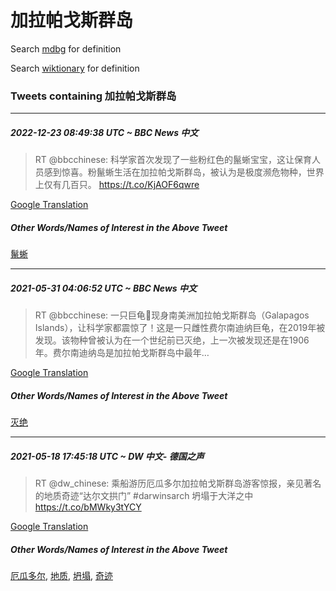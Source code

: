 # 加拉帕戈斯群岛

Search [mdbg](https://www.mdbg.net/chinese/dictionary?page=worddict&wdrst=0&wdqb=加拉帕戈斯群岛) for definition

Search [wiktionary](https://en.wiktionary.org/wiki/加拉帕戈斯群岛) for definition

### Tweets containing 加拉帕戈斯群岛

___
##### 2022-12-23 08:49:38 UTC ~ BBC News 中文
> RT @bbcchinese: 科学家首次发现了一些粉红色的鬣蜥宝宝，这让保育人员感到惊喜。粉鬣蜥生活在加拉帕戈斯群岛，被认为是极度濒危物种，世界上仅有几百只。 https://t.co/KjAOF6qwre

[Google Translation](https://translate.google.com/?hi=en&tab=TT&sl=zh-CN&tl=en&op=translate&text=RT+%40bbcchinese%3A+%E7%A7%91%E5%AD%A6%E5%AE%B6%E9%A6%96%E6%AC%A1%E5%8F%91%E7%8E%B0%E4%BA%86%E4%B8%80%E4%BA%9B%E7%B2%89%E7%BA%A2%E8%89%B2%E7%9A%84%E9%AC%A3%E8%9C%A5%E5%AE%9D%E5%AE%9D%EF%BC%8C%E8%BF%99%E8%AE%A9%E4%BF%9D%E8%82%B2%E4%BA%BA%E5%91%98%E6%84%9F%E5%88%B0%E6%83%8A%E5%96%9C%E3%80%82%E7%B2%89%E9%AC%A3%E8%9C%A5%E7%94%9F%E6%B4%BB%E5%9C%A8%E5%8A%A0%E6%8B%89%E5%B8%95%E6%88%88%E6%96%AF%E7%BE%A4%E5%B2%9B%EF%BC%8C%E8%A2%AB%E8%AE%A4%E4%B8%BA%E6%98%AF%E6%9E%81%E5%BA%A6%E6%BF%92%E5%8D%B1%E7%89%A9%E7%A7%8D%EF%BC%8C%E4%B8%96%E7%95%8C%E4%B8%8A%E4%BB%85%E6%9C%89%E5%87%A0%E7%99%BE%E5%8F%AA%E3%80%82+https%3A%2F%2Ft.co%2FKjAOF6qwre)
##### Other Words/Names of Interest in the Above Tweet
[鬣蜥](鬣蜥.md)
___
##### 2021-05-31 04:06:52 UTC ~ BBC News 中文
> RT @bbcchinese: 一只巨龟🐢现身南美洲加拉帕戈斯群岛（Galapagos Islands），让科学家都震惊了！这是一只雌性费尔南迪纳巨龟，在2019年被发现。该物种曾被认为在一个世纪前已灭绝，上一次被发现还是在1906年。费尔南迪纳岛是加拉帕戈斯群岛中最年…

[Google Translation](https://translate.google.com/?hi=en&tab=TT&sl=zh-CN&tl=en&op=translate&text=RT+%40bbcchinese%3A+%E4%B8%80%E5%8F%AA%E5%B7%A8%E9%BE%9F%F0%9F%90%A2%E7%8E%B0%E8%BA%AB%E5%8D%97%E7%BE%8E%E6%B4%B2%E5%8A%A0%E6%8B%89%E5%B8%95%E6%88%88%E6%96%AF%E7%BE%A4%E5%B2%9B%EF%BC%88Galapagos+Islands%EF%BC%89%EF%BC%8C%E8%AE%A9%E7%A7%91%E5%AD%A6%E5%AE%B6%E9%83%BD%E9%9C%87%E6%83%8A%E4%BA%86%EF%BC%81%E8%BF%99%E6%98%AF%E4%B8%80%E5%8F%AA%E9%9B%8C%E6%80%A7%E8%B4%B9%E5%B0%94%E5%8D%97%E8%BF%AA%E7%BA%B3%E5%B7%A8%E9%BE%9F%EF%BC%8C%E5%9C%A82019%E5%B9%B4%E8%A2%AB%E5%8F%91%E7%8E%B0%E3%80%82%E8%AF%A5%E7%89%A9%E7%A7%8D%E6%9B%BE%E8%A2%AB%E8%AE%A4%E4%B8%BA%E5%9C%A8%E4%B8%80%E4%B8%AA%E4%B8%96%E7%BA%AA%E5%89%8D%E5%B7%B2%E7%81%AD%E7%BB%9D%EF%BC%8C%E4%B8%8A%E4%B8%80%E6%AC%A1%E8%A2%AB%E5%8F%91%E7%8E%B0%E8%BF%98%E6%98%AF%E5%9C%A81906%E5%B9%B4%E3%80%82%E8%B4%B9%E5%B0%94%E5%8D%97%E8%BF%AA%E7%BA%B3%E5%B2%9B%E6%98%AF%E5%8A%A0%E6%8B%89%E5%B8%95%E6%88%88%E6%96%AF%E7%BE%A4%E5%B2%9B%E4%B8%AD%E6%9C%80%E5%B9%B4%E2%80%A6)
##### Other Words/Names of Interest in the Above Tweet
[灭绝](灭绝.md)
___
##### 2021-05-18 17:45:18 UTC ~ DW 中文- 德国之声
> RT @dw_chinese: 乘船游历厄瓜多尔加拉帕戈斯群岛游客惊报，亲见著名的地质奇迹“达尔文拱门” #darwinsarch 坍塌于大洋之中 https://t.co/bMWky3tYCY

[Google Translation](https://translate.google.com/?hi=en&tab=TT&sl=zh-CN&tl=en&op=translate&text=RT+%40dw_chinese%3A+%E4%B9%98%E8%88%B9%E6%B8%B8%E5%8E%86%E5%8E%84%E7%93%9C%E5%A4%9A%E5%B0%94%E5%8A%A0%E6%8B%89%E5%B8%95%E6%88%88%E6%96%AF%E7%BE%A4%E5%B2%9B%E6%B8%B8%E5%AE%A2%E6%83%8A%E6%8A%A5%EF%BC%8C%E4%BA%B2%E8%A7%81%E8%91%97%E5%90%8D%E7%9A%84%E5%9C%B0%E8%B4%A8%E5%A5%87%E8%BF%B9%E2%80%9C%E8%BE%BE%E5%B0%94%E6%96%87%E6%8B%B1%E9%97%A8%E2%80%9D+%23darwinsarch+%E5%9D%8D%E5%A1%8C%E4%BA%8E%E5%A4%A7%E6%B4%8B%E4%B9%8B%E4%B8%AD+https%3A%2F%2Ft.co%2FbMWky3tYCY)
##### Other Words/Names of Interest in the Above Tweet
[厄瓜多尔](厄瓜多尔.md), [地质](地质.md), [坍塌](坍塌.md), [奇迹](奇迹.md)
